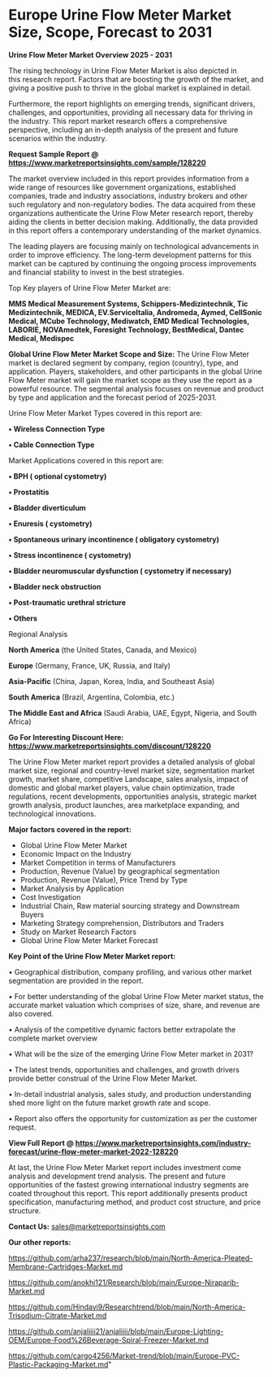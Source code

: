 # Europe Urine Flow Meter Market Size, Scope, Forecast to 2031

<Strong> Urine Flow Meter Market Overview 2025 - 2031</strong>

The rising technology in Urine Flow Meter Market is also depicted in this research report. Factors that are boosting the growth of the market, and giving a positive push to thrive in the global market is explained in detail.

Furthermore, the report highlights on emerging trends, significant drivers, challenges, and opportunities, providing all necessary data for thriving in the industry. This report market research offers a comprehensive perspective, including an in-depth analysis of the present and future scenarios within the industry.

<strong>Request Sample Report @ <a href=https://www.marketreportsinsights.com/sample/128220>https://www.marketreportsinsights.com/sample/128220</a></strong>

The market overview included in this report provides information from a wide range of resources like government organizations, established companies, trade and industry associations, industry brokers and other such regulatory and non-regulatory bodies. The data acquired from these organizations authenticate the Urine Flow Meter research report, thereby aiding the clients in better decision making. Additionally, the data provided in this report offers a contemporary understanding of the market dynamics.

The leading players are focusing mainly on technological advancements in order to improve efficiency. The long-term development patterns for this market can be captured by continuing the ongoing process improvements and financial stability to invest in the best strategies.

Top Key players of Urine Flow Meter Market are:

<strong>MMS Medical Measurement Systems, Schippers-Medizintechnik, Tic Medizintechnik, MEDICA, EV.ServiceItalia, Andromeda, Aymed, CellSonic Medical, MCube Technology, Mediwatch, EMD Medical Technologies, LABORIE, NOVAmedtek, Foresight Technology, BestMedical, Dantec Medical, Medispec</strong>

<strong><b>Global Urine Flow Meter Market Scope and Size:</b></strong>
The Urine Flow Meter market is declared segment by company, region (country), type, and application. Players, stakeholders, and other participants in the global Urine Flow Meter market will gain the market scope as they use the report as a powerful resource. The segmental analysis focuses on revenue and product by type and application and the forecast period of 2025-2031.

Urine Flow Meter Market Types covered in this report are:

<strong>• Wireless Connection Type

• Cable Connection Type</strong>

Market Applications covered in this report are:

<strong>• BPH ( optional cystometry)

• Prostatitis

• Bladder diverticulum

• Enuresis ( cystometry)

• Spontaneous urinary incontinence ( obligatory cystometry)

• Stress incontinence ( cystometry)

• Bladder neuromuscular dysfunction ( cystometry if necessary)

• Bladder neck obstruction

• Post-traumatic urethral stricture

• Others</strong> 

Regional Analysis

<strong>North America</strong> (the United States, Canada, and Mexico)

<strong>Europe</strong> (Germany, France, UK, Russia, and Italy)

<strong>Asia-Pacific</strong> (China, Japan, Korea, India, and Southeast Asia)

<strong>South America</strong> (Brazil, Argentina, Colombia, etc.)

<strong>The Middle East and Africa</strong> (Saudi Arabia, UAE, Egypt, Nigeria, and South Africa)

<strong>Go For Interesting Discount Here: <a href=https://www.marketreportsinsights.com/discount/128220>https://www.marketreportsinsights.com/discount/128220</a></strong>

The Urine Flow Meter market report provides a detailed analysis of global market size, regional and country-level market size, segmentation market growth, market share, competitive Landscape, sales analysis, impact of domestic and global market players, value chain optimization, trade regulations, recent developments, opportunities analysis, strategic market growth analysis, product launches, area marketplace expanding, and technological innovations.

<strong><b>Major factors covered in the report:</b></strong>
<ul>
  <li>Global Urine Flow Meter Market </li>
  <li>Economic Impact on the Industry</li>
  <li>Market Competition in terms of Manufacturers</li>
  <li>Production, Revenue (Value) by geographical segmentation</li>
  <li>Production, Revenue (Value), Price Trend by Type</li>
  <li>Market Analysis by Application</li>
  <li>Cost Investigation</li>
  <li>Industrial Chain, Raw material sourcing strategy and Downstream Buyers</li>
  <li>Marketing Strategy comprehension, Distributors and Traders</li>
  <li>Study on Market Research Factors</li>
  <li>Global Urine Flow Meter Market Forecast</li>
</ul>

<strong><b>Key Point of the Urine Flow Meter Market report:</b></strong>

• Geographical distribution, company profiling, and various other market segmentation are provided in the report.

• For better understanding of the global Urine Flow Meter market status, the accurate market valuation which comprises of size, share, and revenue are also covered.

• Analysis of the competitive dynamic factors better extrapolate the complete market overview

• What will be the size of the emerging Urine Flow Meter market in 2031?

• The latest trends, opportunities and challenges, and growth drivers provide better construal of the Urine Flow Meter Market.

• In-detail industrial analysis, sales study, and production understanding shed more light on the future market growth rate and scope.

• Report also offers the opportunity for customization as per the customer request.

<strong><b>View Full Report @ <a href=https://www.marketreportsinsights.com/industry-forecast/urine-flow-meter-market-2022-128220>https://www.marketreportsinsights.com/industry-forecast/urine-flow-meter-market-2022-128220</a></b></strong>


At last, the Urine Flow Meter Market report includes investment come analysis and development trend analysis. The present and future opportunities of the fastest growing international industry segments are coated throughout this report. This report additionally presents product specification, manufacturing method, and product cost structure, and price structure.

<strong>Contact Us:</strong>
sales@marketreportsinsights.com

<strong>Our other reports:</strong>

<a href=https://github.com/arha237/research/blob/main/North-America-Pleated-Membrane-Cartridges-Market.md>https://github.com/arha237/research/blob/main/North-America-Pleated-Membrane-Cartridges-Market.md</a>

<a href=https://github.com/anokhi121/Research/blob/main/Europe-Niraparib-Market.md>https://github.com/anokhi121/Research/blob/main/Europe-Niraparib-Market.md</a>

<a href=https://github.com/Hindavi9/Researchtrend/blob/main/North-America-Trisodium-Citrate-Market.md>https://github.com/Hindavi9/Researchtrend/blob/main/North-America-Trisodium-Citrate-Market.md</a>

<a href=https://github.com/anjaliiii21/anjaliiii/blob/main/Europe-Lighting-OEM/Europe-Food%26Beverage-Spiral-Freezer-Market.md>https://github.com/anjaliiii21/anjaliiii/blob/main/Europe-Lighting-OEM/Europe-Food%26Beverage-Spiral-Freezer-Market.md</a>

<a href=https://github.com/cargo4256/Market-trend/blob/main/Europe-PVC-Plastic-Packaging-Market.md>https://github.com/cargo4256/Market-trend/blob/main/Europe-PVC-Plastic-Packaging-Market.md</a>"
